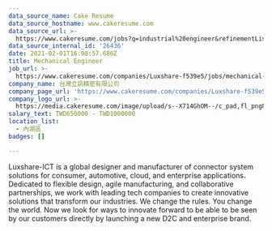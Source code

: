 ```yaml
---
data_source_name: Cake Resume
data_source_hostname: www.cakeresume.com
data_source_url: >-
  https://www.cakeresume.com/jobs?q=industrial%20engineer&refinementList%5Blang_name%5D%5B0%5D=English&refinementList%5Bsalary_type%5D=per_year
data_source_internal_id: '26436'
date: 2021-02-01T16:08:57.686Z
title: Mechanical Engineer
job_url: >-
  https://www.cakeresume.com/companies/Luxshare-f539e5/jobs/mechanical-engineer-54e098
company_name: 台灣立訊精密有限公司
company_page_url: 'https://www.cakeresume.com/companies/Luxshare-f539e5'
company_logo_url: >-
  https://media.cakeresume.com/image/upload/s--X714GhOM--/c_pad,fl_png8,h_200,w_200/v1608280873/rnltccw6rken1feye2vv.png
salary_text: TWD650000 - TWD1000000
location_list:
  - 內湖區
badges: []

---
```


Luxshare-ICT is a global designer and manufacturer of connector system solutions for consumer, automotive, cloud, and enterprise applications. Dedicated to flexible design, agile manufacturing, and collaborative partnerships, we work with leading tech companies to create innovative solutions that transform our industries. We change the rules. You change the world. Now we look for ways to innovate forward to be able to be seen by our customers directly by launching a new D2C and enterprise brand.